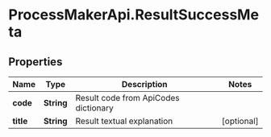 # ProcessMakerApi.ResultSuccessMeta

## Properties
Name | Type | Description | Notes
------------ | ------------- | ------------- | -------------
**code** | **String** | Result code from ApiCodes dictionary | 
**title** | **String** | Result textual explanation | [optional] 


